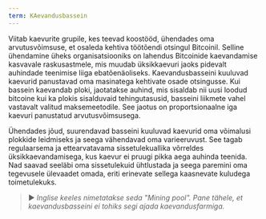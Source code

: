 ```yaml
---
term: KAevandusbassein
---
```


Viitab kaevurite grupile, kes teevad koostööd, ühendades oma arvutusvõimsuse, et osaleda kehtiva töötõendi otsingul Bitcoinil. Selline ühendamine üheks organisatsiooniks on lahendus Bitcoinide kaevandamise kasvavale raskusastmele, mis muudab üksikkaevuri jaoks pidevalt auhindade teenimise liiga ebatõenäoliseks. Kaevandusbasseini kuuluvad kaevurid panustavad oma masinatega kehtivate osade otsingusse. Kui bassein kaevandab ploki, jaotatakse auhind, mis sisaldab nii uusi loodud bitcoine kui ka plokis sisalduvaid tehingutasusid, basseini liikmete vahel vastavalt valitud maksemeetodile. See jaotus on proportsionaalne iga kaevuri panustatud arvutusvõimsusega.

Ühendades jõud, suurendavad basseini kuuluvad kaevurid oma võimalusi plokkide leidmiseks ja seega vähendavad oma varieeruvust. See tagab regulaarsema ja ettearvatavama sissetulekuallika võrreldes üksikkaevandamisega, kus kaevur ei pruugi pikka aega auhinda teenida. Nad saavad seeläbi oma sissetulekuid ühtlustada ja seega paremini oma tegevusele ülevaadet omada, eriti erinevate sellega kaasnevate kuludega toimetulekuks.

> ► *Inglise keeles nimetatakse seda "Mining pool". Pane tähele, et kaevandusbasseini ei tohiks segi ajada kaevandusfarmiga.*